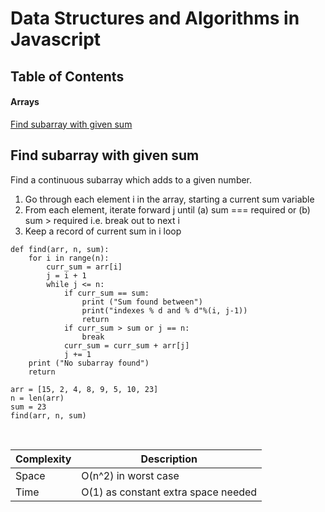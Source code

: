 # Data Structures and Algorithms in Javascript

## Table of Contents

#### Arrays

[Find subarray with given sum](#find-subarray-with-given-sum)

## <a name="find-subarray-with-given-sum"></a> Find subarray with given sum

Find a continuous subarray which adds to a given number.

1. Go through each element i in the array, starting a current sum variable
2. From each element, iterate forward j until (a) sum === required or (b) sum > required i.e. break out to next i
3. Keep a record of current sum in i loop

```
def find(arr, n, sum): 
    for i in range(n): 
        curr_sum = arr[i] 
        j = i + 1
        while j <= n: 
            if curr_sum == sum: 
                print ("Sum found between") 
                print("indexes % d and % d"%(i, j-1)) 
                return
            if curr_sum > sum or j == n: 
                break
            curr_sum = curr_sum + arr[j] 
            j += 1
    print ("No subarray found") 
    return
  
arr = [15, 2, 4, 8, 9, 5, 10, 23] 
n = len(arr) 
sum = 23
find(arr, n, sum)
```

<br/>

| Complexity      | Description |
| ----------- | ----------- |
| Space      | O(n^2) in worst case |
| Time   | O(1) as constant extra space needed        |
